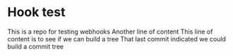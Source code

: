 # Hook test

This is a repo for testing webhooks
Another line of content
This line of content is to see if we can build a tree
That last commit indicated we could build a commit tree
